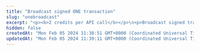 ```yaml
---
title: "Broadcast signed ONE transaction"
slug: "onebroadcast"
excerpt: "<p><b>2 credits per API call</b></p>\n<p>Broadcast signed transaction to ONE blockchain. This method is used internally from Tatum KMS or Tatum client libraries.\nIt is possible to create custom signing mechanism and use this method only for broadcasting data to the blockchain.</p>"
hidden: false
createdAt: "Mon Feb 05 2024 11:38:51 GMT+0000 (Coordinated Universal Time)"
updatedAt: "Mon Feb 05 2024 11:39:11 GMT+0000 (Coordinated Universal Time)"
---
```

